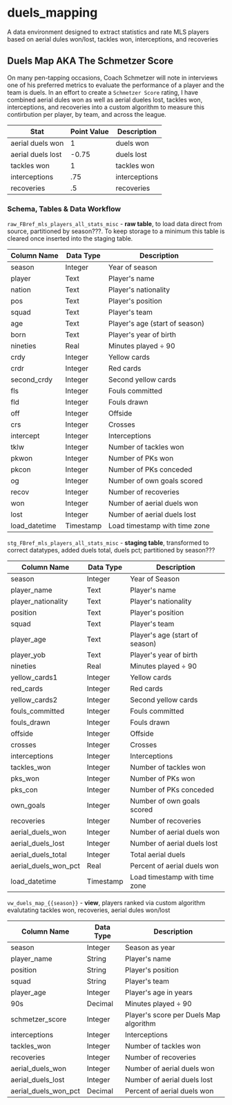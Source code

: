 # duels_mapping

A data environment designed to extract statistics and rate MLS players based on aerial dules won/lost, tackles won, interceptions, and recoveries

## Duels Map AKA The Schmetzer Score

On many pen-tapping occasions, Coach Schmetzer will note in interviews one of his preferred metrics to evaluate the performance of a player and the team is duels. In an effort to create a `Schmetzer Score` rating, I have combined aerial dules won as well as aerial dueles lost, tackles won, interceptions, and recoveries into a custom algorithm to measure this contirbution per player, by team, and across the league.

<!-- ??? should this be a dim table? -->

| Stat              | Point Value | Description   |
| ----------------- | ----------- | ------------- |
| aerial duels won  | 1           | duels won     |
| aerial duels lost | -0.75       | duels lost    |
| tackles won       | 1           | tackles won   |
| interceptions     | .75         | interceptions |
| recoveries        | .5          | recoveries    |

### Schema, Tables & Data Workflow

`raw_FBref_mls_players_all_stats_misc` - **raw table**, to load data direct from source, partitioned by season???. To keep storage to a minimum this table is cleared once inserted into the staging table.

| Column Name   | Data Type | Description                    |
| ------------- | --------- | ------------------------------ |
| season        | Integer   | Year of season                 |
| player        | Text      | Player's name                  |
| nation        | Text      | Player's nationality           |
| pos           | Text      | Player's position              |
| squad         | Text      | Player's team                  |
| age           | Text      | Player's age (start of season) |
| born          | Text      | Player's year of birth         |
| nineties      | Real      | Minutes played ÷ 90            |
| crdy          | Integer   | Yellow cards                   |
| crdr          | Integer   | Red cards                      |
| second_crdy   | Integer   | Second yellow cards            |
| fls           | Integer   | Fouls committed                |
| fld           | Integer   | Fouls drawn                    |
| off           | Integer   | Offside                        |
| crs           | Integer   | Crosses                        |
| intercept     | Integer   | Interceptions                  |
| tklw          | Integer   | Number of tackles won          |
| pkwon         | Integer   | Number of PKs won              |
| pkcon         | Integer   | Number of PKs conceded         |
| og            | Integer   | Number of own goals scored     |
| recov         | Integer   | Number of recoveries           |
| won           | Integer   | Number of aerial duels won     |
| lost          | Integer   | Number of aerial duels lost    |
| load_datetime | Timestamp | Load timestamp with time zone  |

`stg_FBref_mls_players_all_stats_misc` - **staging table**, transformed to correct datatypes, added duels total, duels pct; partitioned by season???

| Column Name          | Data Type | Description                    |
| -------------------- | --------- | ------------------------------ |
| season               | Integer   | Year of Season                 |
| player_name          | Text      | Player's name                  |
| player_nationality   | Text      | Player's nationality           |
| position             | Text      | Player's position              |
| squad                | Text      | Player's team                  |
| player_age           | Text      | Player's age (start of season) |
| player_yob           | Text      | Player's year of birth         |
| nineties             | Real      | Minutes played ÷ 90            |
| yellow_cards1        | Integer   | Yellow cards                   |
| red_cards            | Integer   | Red cards                      |
| yellow_cards2        | Integer   | Second yellow cards            |
| fouls_committed      | Integer   | Fouls committed                |
| fouls_drawn          | Integer   | Fouls drawn                    |
| offside              | Integer   | Offside                        |
| crosses              | Integer   | Crosses                        |
| interceptions        | Integer   | Interceptions                  |
| tackles_won          | Integer   | Number of tackles won          |
| pks_won              | Integer   | Number of PKs won              |
| pks_con              | Integer   | Number of PKs conceded         |
| own_goals            | Integer   | Number of own goals scored     |
| recoveries           | Integer   | Number of recoveries           |
| aerial_duels_won     | Integer   | Number of aerial duels won     |
| aerial_duels_lost    | Integer   | Number of aerial duels lost    |
| aerial_duels_total   | Integer   | Total aerial duels             |
| aerial_duels_won_pct | Real      | Percent of aerial duels won    |
| load_datetime        | Timestamp | Load timestamp with time zone  |

`vw_duels_map_{{season}}` - **view**, players ranked via custom algorithm evalutating tackles won, recoveries, aerial dules won/lost

<!-- DO WE NEED SEASON? -->

| Column Name          | Data Type | Description                            |
| -------------------- | --------- | -------------------------------------- |
| season               | Integer   | Season as year                         |
| player_name          | String    | Player's name                          |
| position             | String    | Player's position                      |
| squad                | String    | Player's team                          |
| player_age           | Integer   | Player's age in years                  |
| 90s                  | Decimal   | Minutes played ÷ 90                    |
| schmetzer_score      | Integer   | Player's score per Duels Map algorithm |
| interceptions        | Integer   | Interceptions                          |
| tackles_won          | Integer   | Number of tackles won                  |
| recoveries           | Integer   | Number of recoveries                   |
| aerial_duels_won     | Integer   | Number of aerial duels won             |
| aerial_duels_lost    | Integer   | Number of aerial duels lost            |
| aerial_duels_won_pct | Decimal   | Percent of aerial duels won            |
